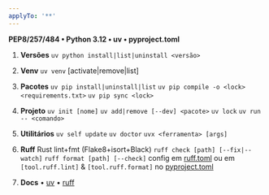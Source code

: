 ```yaml
---
applyTo: '**'
---
```


**PEP8/257/484 • Python 3.12 • uv • pyproject.toml**

1. **Versões**
   `uv python install|list|uninstall <versão>`

2. **Venv**
   `uv venv` [activate|remove|list]

3. **Pacotes**
   `uv pip install|uninstall|list`
   `uv pip compile -o <lock> <requirements.txt>`
   `uv pip sync <lock>`

4. **Projeto**
   `uv init [nome]`
   `uv add|remove [--dev] <pacote>`
   `uv lock`
   `uv run -- <comando>`

5. **Utilitários**
   `uv self update`
   `uv doctor`
   `uvx <ferramenta> [args]`

6. **Ruff**
   Rust lint+fmt (Flake8+isort+Black)
   `ruff check [path] [--fix|--watch]`
   `ruff format [path] [--check]`
   config em [ruff.toml](./ruff.toml) ou em `[tool.ruff.lint]` & `[tool.ruff.format]` no [pyproject.toml](./pyproject.toml)

7. **Docs**
   • [uv](https://docs.astral.sh/uv/)
   • [ruff](https://docs.astral.sh/ruff/)
